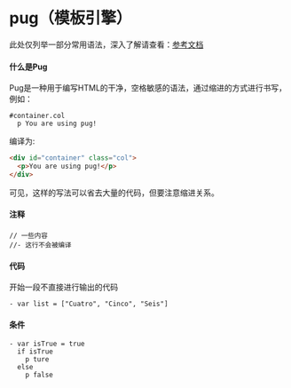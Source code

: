# pug（模板引擎）

此处仅列举一部分常用语法，深入了解请查看：[参考文档](https://pug.bootcss.com/api/getting-started.html)

#### 什么是Pug

Pug是一种用于编写HTML的干净，空格敏感的语法，通过缩进的方式进行书写，例如：

```pug
#container.col
  p You are using pug!
```

编译为:

```html
<div id="container" class="col">
  <p>You are using pug!</p>
</div>
```

可见，这样的写法可以省去大量的代码，但要注意缩进关系。

#### 注释

```pug
// 一些内容
//- 这行不会被编译
```
#### 代码

开始一段不直接进行输出的代码

```pug
- var list = ["Cuatro", "Cinco", "Seis"]
```

#### 条件

```pug
- var isTrue = true
  if isTrue
    p ture
  else
    p false
```